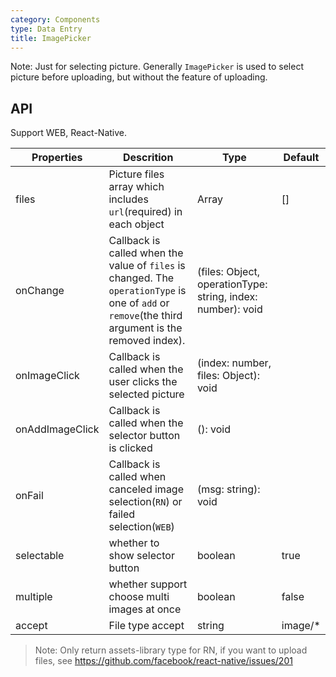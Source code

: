 ```yaml
---
category: Components
type: Data Entry
title: ImagePicker
---
```


Note: Just for selecting picture. Generally `ImagePicker` is used to select picture before uploading, but without the feature of uploading.


## API

Support WEB, React-Native.

Properties | Descrition | Type | Default
-----------|------------|------|--------
| files    | Picture files array which includes `url`(required) in each object | Array  | []  |
| onChange    |   Callback is called when the value of `files` is changed. The `operationType` is one of `add` or `remove`(the third argument is the removed index).| (files: Object, operationType: string, index: number): void |   |
| onImageClick   | Callback is called when the user clicks the selected picture | (index: number, files: Object): void |   |
| onAddImageClick | Callback is called when the selector button is clicked   | (): void |   |
| onFail | Callback is called when canceled image selection(`RN`) or failed selection(`WEB`)  | (msg: string): void |   |
| selectable | whether to show selector button  | boolean |  true |
| multiple| whether support choose multi images at once  | boolean |  false |
| accept| File type accept  | string |  image/* |

> Note: Only return assets-library type for RN, if you want to upload files, see https://github.com/facebook/react-native/issues/201
